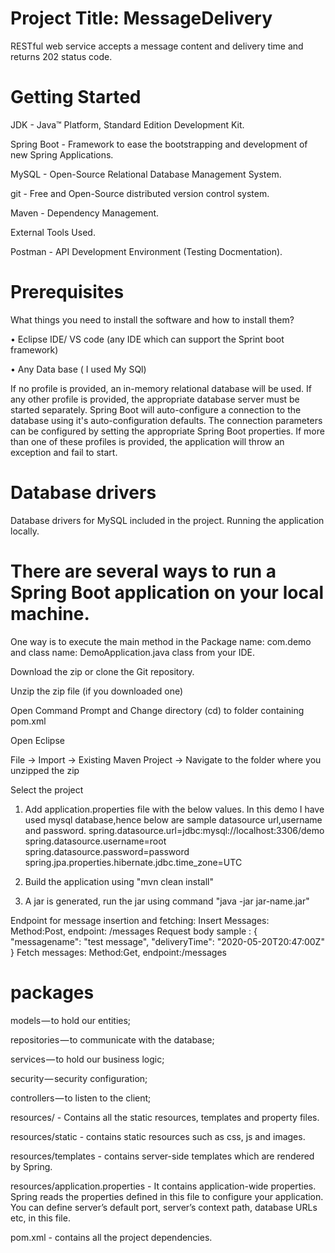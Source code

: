 # Project Title: MessageDelivery
RESTful web service accepts a message content and delivery time and returns 202 status code.

# Getting Started
JDK - Java™ Platform, Standard Edition Development Kit.

Spring Boot - Framework to ease the bootstrapping and development of new Spring Applications.

MySQL - Open-Source Relational Database Management System.

git - Free and Open-Source distributed version control system.

Maven - Dependency Management.

External Tools Used.

Postman - API Development Environment (Testing Docmentation).

# Prerequisites
What things you need to install the software and how to install them?

•	Eclipse IDE/ VS code (any IDE which can support the Sprint boot framework)

•	Any Data base ( I used My SQl)

If no profile is provided, an in-memory relational database will be used. If any other profile is provided, the appropriate database server must be started separately. Spring Boot will auto-configure a connection to the database using it's auto-configuration defaults. The connection parameters can be configured by setting the appropriate Spring Boot properties.
If more than one of these profiles is provided, the application will throw an exception and fail to start.

# Database drivers
Database drivers for MySQL included in the project. Running the application locally.

# There are several ways to run a Spring Boot application on your local machine.
One way is to execute the main method in the Package name: com.demo and class name: DemoApplication.java class from your IDE.

Download the zip or clone the Git repository.

Unzip the zip file (if you downloaded one)

Open Command Prompt and Change directory (cd) to folder containing pom.xml

Open Eclipse

File -> Import -> Existing Maven Project -> Navigate to the folder where you unzipped the zip

Select the project

1.	Add application.properties file with the below values. In this demo I have used mysql database,hence below are sample datasource url,username and password. spring.datasource.url=jdbc:mysql://localhost:3306/demo spring.datasource.username=root spring.datasource.password=password spring.jpa.properties.hibernate.jdbc.time_zone=UTC

2.	Build the application using "mvn clean install" 

3.	A jar is generated, run the jar using command "java -jar jar-name.jar"

Endpoint for message insertion and fetching: Insert Messages: Method:Post, endpoint: /messages Request body sample : { "messagename": "test message", "deliveryTime": "2020-05-20T20:47:00Z"
} Fetch messages: Method:Get, endpoint:/messages

# packages
models — to hold our entities;

repositories — to communicate with the database;

services — to hold our business logic;

security — security configuration;

controllers — to listen to the client;

resources/ - Contains all the static resources, templates and property files.

resources/static - contains static resources such as css, js and images.

resources/templates - contains server-side templates which are rendered by Spring.

resources/application.properties - It contains application-wide properties. Spring reads the properties defined in this file to configure your application. You can define server’s default port, server’s context path, database URLs etc, in this file.

pom.xml - contains all the project dependencies.

